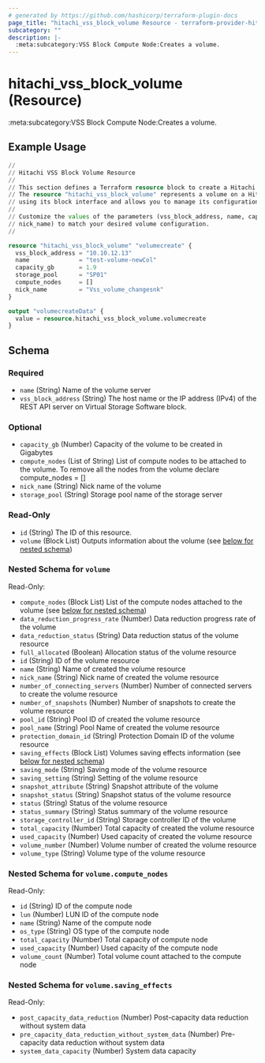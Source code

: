 ```yaml
---
# generated by https://github.com/hashicorp/terraform-plugin-docs
page_title: "hitachi_vss_block_volume Resource - terraform-provider-hitachi"
subcategory: ""
description: |-
  :meta:subcategory:VSS Block Compute Node:Creates a volume.
---
```


# hitachi_vss_block_volume (Resource)

:meta:subcategory:VSS Block Compute Node:Creates a volume.

## Example Usage

```terraform
//
// Hitachi VSS Block Volume Resource
//
// This section defines a Terraform resource block to create a Hitachi VSS block volume.
// The resource "hitachi_vss_block_volume" represents a volume on a Hitachi Virtual Storage System (VSS)
// using its block interface and allows you to manage its configuration using Terraform.
//
// Customize the values of the parameters (vss_block_address, name, capacity_gb, storage_pool, compute_nodes,
// nick_name) to match your desired volume configuration.
//

resource "hitachi_vss_block_volume" "volumecreate" {
  vss_block_address = "10.10.12.13"
  name              = "test-volume-newCol"
  capacity_gb       = 1.9
  storage_pool      = "SP01"
  compute_nodes     = []
  nick_name         = "Vss_volume_changesnk"
}

output "volumecreateData" {
  value = resource.hitachi_vss_block_volume.volumecreate
}
```

<!-- schema generated by tfplugindocs -->
## Schema

### Required

- `name` (String) Name of the volume server
- `vss_block_address` (String) The host name or the IP address (IPv4) of the REST API server on Virtual Storage Software block.

### Optional

- `capacity_gb` (Number) Capacity of the volume to be created in Gigabytes
- `compute_nodes` (List of String) List of compute nodes to be attached to the volume. To remove all the nodes from the volume declare compute_nodes = []
- `nick_name` (String) Nick name of the volume
- `storage_pool` (String) Storage pool name of the storage server

### Read-Only

- `id` (String) The ID of this resource.
- `volume` (Block List) Outputs information about the volume (see [below for nested schema](#nestedblock--volume))

<a id="nestedblock--volume"></a>
### Nested Schema for `volume`

Read-Only:

- `compute_nodes` (Block List) List of the compute nodes attached to the volume (see [below for nested schema](#nestedblock--volume--compute_nodes))
- `data_reduction_progress_rate` (Number) Data reduction progress rate of the volume
- `data_reduction_status` (String) Data reduction status of the volume resource
- `full_allocated` (Boolean) Allocation status of the volume resource
- `id` (String) ID of the volume resource
- `name` (String) Name of created the volume resource
- `nick_name` (String) Nick name of created the volume resource
- `number_of_connecting_servers` (Number) Number of connected servers to create the volume resource
- `number_of_snapshots` (Number) Number of snapshots to create the volume resource
- `pool_id` (String) Pool ID of created the volume resource
- `pool_name` (String) Pool Name of created the volume resource
- `protection_domain_id` (String) Protection Domain ID of the volume resource
- `saving_effects` (Block List) Volumes saving effects information (see [below for nested schema](#nestedblock--volume--saving_effects))
- `saving_mode` (String) Saving mode of the volume resource
- `saving_setting` (String) Setting of the volume resource
- `snapshot_attribute` (String) Snapshot attribute of the volume
- `snapshot_status` (String) Snapshot status of the volume resource
- `status` (String) Status of the volume resource
- `status_summary` (String) Status summary of the volume resource
- `storage_controller_id` (String) Storage controller ID of the volume
- `total_capacity` (Number) Total capacity of created the volume resource
- `used_capacity` (Number) Used capacity of created the volume resource
- `volume_number` (Number) Volume number of created the volume resource
- `volume_type` (String) Volume type of the volume resource

<a id="nestedblock--volume--compute_nodes"></a>
### Nested Schema for `volume.compute_nodes`

Read-Only:

- `id` (String) ID of the compute node
- `lun` (Number) LUN ID of the compute node
- `name` (String) Name of the compute node
- `os_type` (String) OS type of the compute node
- `total_capacity` (Number) Total capacity of compute node
- `used_capacity` (Number) Used capacity of the compute node
- `volume_count` (Number) Total volume count attached to the compute node


<a id="nestedblock--volume--saving_effects"></a>
### Nested Schema for `volume.saving_effects`

Read-Only:

- `post_capacity_data_reduction` (Number) Post-capacity data reduction without system data
- `pre_capacity_data_reduction_without_system_data` (Number) Pre-capacity data reduction without system data
- `system_data_capacity` (Number) System data capacity


